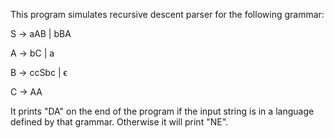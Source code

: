 This program simulates recursive descent parser for the following grammar:

S → aAB | bBA

A → bC | a

B → ccSbc | ϵ

C → AA

It prints "DA" on the end of the program if the input string is in a language defined by that grammar.
Otherwise it will print "NE".
